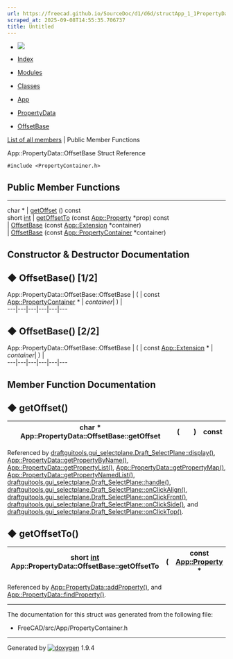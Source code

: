 ```yaml
---
url: https://freecad.github.io/SourceDoc/d1/d6d/structApp_1_1PropertyData_1_1OffsetBase.html
scraped_at: 2025-09-08T14:55:35.706737
title: Untitled
---
```


  * [ ![](https://www.freecad.org/svg/logo-freecad.svg) ](https://freecadweb.org "FreeCAD")
  * [Index](../../index.html "Index")
  * [Modules](../../modules.html "Modules list")
  * [Classes](../../annotated.html "Annotated list")

  * [App](../../dd/dc2/namespaceApp.html)
  * [PropertyData](../../d2/d02/structApp_1_1PropertyData.html)
  * [OffsetBase](../../d1/d6d/structApp_1_1PropertyData_1_1OffsetBase.html)

[List of all members](../../d4/db2/structApp_1_1PropertyData_1_1OffsetBase-members.html) | Public Member Functions

App::PropertyData::OffsetBase Struct Reference

`#include <PropertyContainer.h>`

##  Public Member Functions  
  
---  
char * | [getOffset](../../d1/d6d/structApp_1_1PropertyData_1_1OffsetBase.html#a53b3dc5f50209abf2aa3c80d844ccc43) () const  
short [int](../../d1/da0/classint.html) | [getOffsetTo](../../d1/d6d/structApp_1_1PropertyData_1_1OffsetBase.html#af01bc2bb0b6325a207dcdaded849d6bc) (const [App::Property](../../d0/da9/classApp_1_1Property.html) *prop) const  
|
[OffsetBase](../../d1/d6d/structApp_1_1PropertyData_1_1OffsetBase.html#ade56d9d244257386cdaa131e7e2e72a9)
(const [App::Extension](../../d8/dc7/classApp_1_1Extension.html) *container)  
|
[OffsetBase](../../d1/d6d/structApp_1_1PropertyData_1_1OffsetBase.html#a4d85c6a04695848b210c144f5e47f12c)
(const
[App::PropertyContainer](../../d5/d48/classApp_1_1PropertyContainer.html)
*container)  
  
## Constructor & Destructor Documentation

## ◆ OffsetBase() [1/2]

App::PropertyData::OffsetBase::OffsetBase  | ( | const [App::PropertyContainer](../../d5/d48/classApp_1_1PropertyContainer.html) *  | _container_| ) |   
---|---|---|---|---|---  
  
## ◆ OffsetBase() [2/2]

App::PropertyData::OffsetBase::OffsetBase  | ( | const [App::Extension](../../d8/dc7/classApp_1_1Extension.html) *  | _container_| ) |   
---|---|---|---|---|---  
  
## Member Function Documentation

## ◆ getOffset()

char * App::PropertyData::OffsetBase::getOffset  | ( | | ) |  const  
---|---|---|---|---  
  
Referenced by
[draftguitools.gui_selectplane.Draft_SelectPlane::display()](../../dc/d53/classdraftguitools_1_1gui__selectplane_1_1Draft__SelectPlane.html#a9564a3a457a4a11b23e81b83c1aedbf6),
[App::PropertyData::getPropertyByName()](../../d2/d02/structApp_1_1PropertyData.html#ac91725ecc43ae8b7a032d0dbcd91ae41),
[App::PropertyData::getPropertyList()](../../d2/d02/structApp_1_1PropertyData.html#ac697b4d2ae7f2258097b5d63d508379f),
[App::PropertyData::getPropertyMap()](../../d2/d02/structApp_1_1PropertyData.html#aa53fb59fabeac2789a00247260af211e),
[App::PropertyData::getPropertyNamedList()](../../d2/d02/structApp_1_1PropertyData.html#a62858579f4b81973d1661262e8c79146),
[draftguitools.gui_selectplane.Draft_SelectPlane::handle()](../../dc/d53/classdraftguitools_1_1gui__selectplane_1_1Draft__SelectPlane.html#a13c93e76f671dc1a2926383cfb6eb295),
[draftguitools.gui_selectplane.Draft_SelectPlane::onClickAlign()](../../dc/d53/classdraftguitools_1_1gui__selectplane_1_1Draft__SelectPlane.html#af9e70c213320e27dc8bf8622a7a94f03),
[draftguitools.gui_selectplane.Draft_SelectPlane::onClickFront()](../../dc/d53/classdraftguitools_1_1gui__selectplane_1_1Draft__SelectPlane.html#aa9c692f75fbf7a1586601df479d0783d),
[draftguitools.gui_selectplane.Draft_SelectPlane::onClickSide()](../../dc/d53/classdraftguitools_1_1gui__selectplane_1_1Draft__SelectPlane.html#ad24677acda07bc8f19b6647dd38884b8),
and
[draftguitools.gui_selectplane.Draft_SelectPlane::onClickTop()](../../dc/d53/classdraftguitools_1_1gui__selectplane_1_1Draft__SelectPlane.html#a6b6a9fc8ea648b63f9197a9802508e05).

## ◆ getOffsetTo()

short [int](../../d1/da0/classint.html) App::PropertyData::OffsetBase::getOffsetTo  | ( | const [App::Property](../../d0/da9/classApp_1_1Property.html) *  | _prop_| ) |  const  
---|---|---|---|---|---  
  
Referenced by
[App::PropertyData::addProperty()](../../d2/d02/structApp_1_1PropertyData.html#a7d03b124a06a1399d8337f580c9acd2a),
and
[App::PropertyData::findProperty()](../../d2/d02/structApp_1_1PropertyData.html#a00fcce252ca13b47286bab0a89863bf7).

* * *

The documentation for this struct was generated from the following file:

  * FreeCAD/src/App/PropertyContainer.h

* * *

Generated by
[![doxygen](../../doxygen.svg)](https://www.doxygen.org/index.html) 1.9.4

